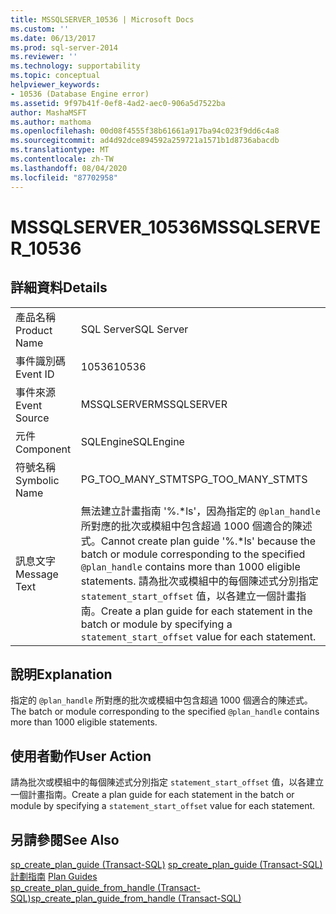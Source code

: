 ```yaml
---
title: MSSQLSERVER_10536 | Microsoft Docs
ms.custom: ''
ms.date: 06/13/2017
ms.prod: sql-server-2014
ms.reviewer: ''
ms.technology: supportability
ms.topic: conceptual
helpviewer_keywords:
- 10536 (Database Engine error)
ms.assetid: 9f97b41f-0ef8-4ad2-aec0-906a5d7522ba
author: MashaMSFT
ms.author: mathoma
ms.openlocfilehash: 00d08f4555f38b61661a917ba94c023f9dd6c4a8
ms.sourcegitcommit: ad4d92dce894592a259721a1571b1d8736abacdb
ms.translationtype: MT
ms.contentlocale: zh-TW
ms.lasthandoff: 08/04/2020
ms.locfileid: "87702958"
---
```

# <a name="mssqlserver_10536"></a><span data-ttu-id="c451d-102">MSSQLSERVER_10536</span><span class="sxs-lookup"><span data-stu-id="c451d-102">MSSQLSERVER_10536</span></span>
    
## <a name="details"></a><span data-ttu-id="c451d-103">詳細資料</span><span class="sxs-lookup"><span data-stu-id="c451d-103">Details</span></span>  
  
|||  
|-|-|  
|<span data-ttu-id="c451d-104">產品名稱</span><span class="sxs-lookup"><span data-stu-id="c451d-104">Product Name</span></span>|<span data-ttu-id="c451d-105">SQL Server</span><span class="sxs-lookup"><span data-stu-id="c451d-105">SQL Server</span></span>|  
|<span data-ttu-id="c451d-106">事件識別碼</span><span class="sxs-lookup"><span data-stu-id="c451d-106">Event ID</span></span>|<span data-ttu-id="c451d-107">10536</span><span class="sxs-lookup"><span data-stu-id="c451d-107">10536</span></span>|  
|<span data-ttu-id="c451d-108">事件來源</span><span class="sxs-lookup"><span data-stu-id="c451d-108">Event Source</span></span>|<span data-ttu-id="c451d-109">MSSQLSERVER</span><span class="sxs-lookup"><span data-stu-id="c451d-109">MSSQLSERVER</span></span>|  
|<span data-ttu-id="c451d-110">元件</span><span class="sxs-lookup"><span data-stu-id="c451d-110">Component</span></span>|<span data-ttu-id="c451d-111">SQLEngine</span><span class="sxs-lookup"><span data-stu-id="c451d-111">SQLEngine</span></span>|  
|<span data-ttu-id="c451d-112">符號名稱</span><span class="sxs-lookup"><span data-stu-id="c451d-112">Symbolic Name</span></span>|<span data-ttu-id="c451d-113">PG_TOO_MANY_STMTS</span><span class="sxs-lookup"><span data-stu-id="c451d-113">PG_TOO_MANY_STMTS</span></span>|  
|<span data-ttu-id="c451d-114">訊息文字</span><span class="sxs-lookup"><span data-stu-id="c451d-114">Message Text</span></span>|<span data-ttu-id="c451d-115">無法建立計畫指南 '%.\*ls'，因為指定的 `@plan_handle` 所對應的批次或模組中包含超過 1000 個適合的陳述式。</span><span class="sxs-lookup"><span data-stu-id="c451d-115">Cannot create plan guide '%.\*ls' because the batch or module corresponding to the specified `@plan_handle` contains more than 1000 eligible statements.</span></span> <span data-ttu-id="c451d-116">請為批次或模組中的每個陳述式分別指定 `statement_start_offset` 值，以各建立一個計畫指南。</span><span class="sxs-lookup"><span data-stu-id="c451d-116">Create a plan guide for each statement in the batch or module by specifying a `statement_start_offset` value for each statement.</span></span>|  
  
## <a name="explanation"></a><span data-ttu-id="c451d-117">說明</span><span class="sxs-lookup"><span data-stu-id="c451d-117">Explanation</span></span>  
 <span data-ttu-id="c451d-118">指定的 `@plan_handle` 所對應的批次或模組中包含超過 1000 個適合的陳述式。</span><span class="sxs-lookup"><span data-stu-id="c451d-118">The batch or module corresponding to the specified `@plan_handle` contains more than 1000 eligible statements.</span></span>  
  
## <a name="user-action"></a><span data-ttu-id="c451d-119">使用者動作</span><span class="sxs-lookup"><span data-stu-id="c451d-119">User Action</span></span>  
 <span data-ttu-id="c451d-120">請為批次或模組中的每個陳述式分別指定 `statement_start_offset` 值，以各建立一個計畫指南。</span><span class="sxs-lookup"><span data-stu-id="c451d-120">Create a plan guide for each statement in the batch or module by specifying a `statement_start_offset` value for each statement.</span></span>  
  
## <a name="see-also"></a><span data-ttu-id="c451d-121">另請參閱</span><span class="sxs-lookup"><span data-stu-id="c451d-121">See Also</span></span>  
 <span data-ttu-id="c451d-122">[sp_create_plan_guide &#40;Transact-SQL&#41;](/sql/relational-databases/system-stored-procedures/sp-create-plan-guide-transact-sql) </span><span class="sxs-lookup"><span data-stu-id="c451d-122">[sp_create_plan_guide &#40;Transact-SQL&#41;](/sql/relational-databases/system-stored-procedures/sp-create-plan-guide-transact-sql) </span></span>  
 <span data-ttu-id="c451d-123">[計劃指南](../performance/plan-guides.md) </span><span class="sxs-lookup"><span data-stu-id="c451d-123">[Plan Guides](../performance/plan-guides.md) </span></span>  
 [<span data-ttu-id="c451d-124">sp_create_plan_guide_from_handle &#40;Transact-SQL&#41;</span><span class="sxs-lookup"><span data-stu-id="c451d-124">sp_create_plan_guide_from_handle &#40;Transact-SQL&#41;</span></span>](/sql/relational-databases/system-stored-procedures/sp-create-plan-guide-from-handle-transact-sql)  
  
  
